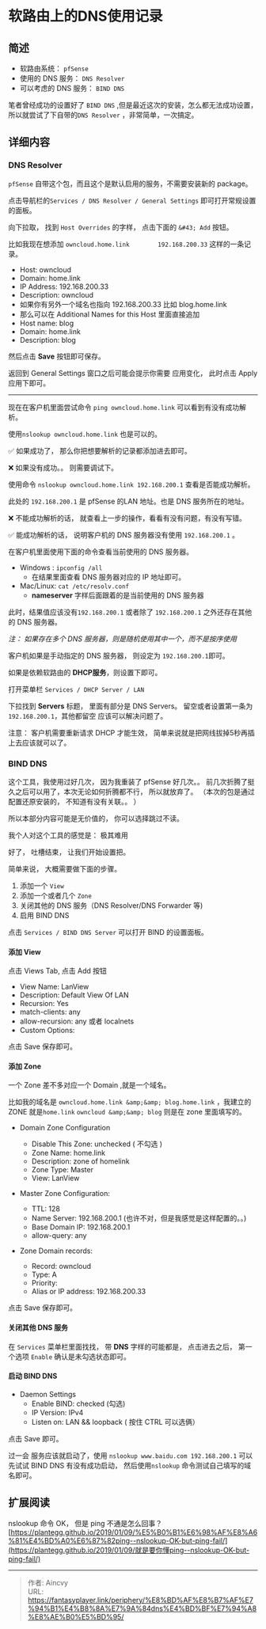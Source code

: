 # 软路由上的DNS使用记录


## 简述

- 软路由系统： `pfSense`
- 使用的 DNS 服务： `DNS Resolver`
- 可以考虑的 DNS 服务： `BIND DNS`

笔者曾经成功的设置好了 `BIND DNS` ,但是最近这次的安装，怎么都无法成功设置， 所以就尝试了下自带的`DNS Resolver` ，非常简单，一次搞定。 

## 详细内容

### DNS Resolver

`pfSense` 自带这个包，而且这个是默认启用的服务，不需要安装新的 package。

点击导航栏的`Services / DNS Resolver / General Settings` 即可打开常规设置的面板。

向下拉取， 找到  `Host Overrides` 的字样， 点击下面的 `&#43; Add` 按钮。 

比如我现在想添加 `owncloud.home.link		192.168.200.33` 这样的一条记录。


- Host: 		owncloud
- Domain: 	home.link
- IP Address:   192.168.200.33
- Description:  owncloud 
- 如果你有另外一个域名也指向 192.168.200.33  比如 blog.home.link
- 那么可以在 Additional Names for this Host 里面直接追加
- Host name: 	blog
- Domain: 	home.link
- Description: blog


然后点击 **Save** 按钮即可保存。 

返回到 General Settings 窗口之后可能会提示你需要 应用变化， 此时点击 Apply 应用下即可。

----

现在在客户机里面尝试命令 `ping owncloud.home.link` 可以看到有没有成功解析。

使用`nslookup owncloud.home.link` 也是可以的。

:white_check_mark: 如果成功了， 那么你把想要解析的记录都添加进去即可。

:x: 如果没有成功。。  则需要调试下。

使用命令 `nslookup owncloud.home.link 192.168.200.1`  查看是否能成功解析。 

此处的 `192.168.200.1` 是 pfSense 的LAN 地址。也是 DNS 服务所在的地址。

:x: 不能成功解析的话， 就查看上一步的操作，看看有没有问题，有没有写错。

:white_check_mark: 能成功解析的话， 说明客户机的 DNS 服务器没有使用 `192.168.200.1` 。

在客户机里面使用下面的命令查看当前使用的 DNS 服务器。

- Windows :  `ipconfig /all`   
  - 在结果里面查看 DNS 服务器对应的 IP 地址即可。
- Mac/Linux:  `cat /etc/resolv.conf`
  - **nameserver** 字样后面跟着的是当前使用的 DNS 服务器

此时，结果值应该没有`192.168.200.1` 或者除了 `192.168.200.1` 之外还存在其他的 DNS 服务器。

*注： 如果存在多个 DNS 服务器，则是随机使用其中一个，而不是按序使用*

客户机如果是手动指定的 DNS 服务器， 则设定为 `192.168.200.1`即可。 

如果是依赖软路由的 **DHCP服务**，则设置下即可。

打开菜单栏 `Services / DHCP Server / LAN`

下拉找到 **Servers** 标题， 里面有部分是 DNS Servers。 留空或者设置第一条为`192.168.200.1`，其他都留空 应该可以解决问题了。

注意： 客户机需要重新请求 DHCP 才能生效， 简单来说就是把网线拔掉5秒再插上去应该就可以了。



### BIND DNS

这个工具，我使用过好几次， 因为我重装了 pfSense 好几次。。 前几次折腾了挺久之后可以用了，本次无论如何折腾都不行， 所以就放弃了。 （本次的包是通过配置还原安装的， 不知道有没有关联。。 ）  

所以本部分内容可能是无价值的， 你可以选择跳过不读。 

我个人对这个工具的感觉是：  极其难用

好了， 吐槽结束， 让我们开始设置把。 

简单来说， 大概需要做下面的步骤。

1. 添加一个 `View`
2. 添加一个或者几个 `Zone`
3. 关闭其他的 DNS 服务（DNS Resolver/DNS Forwarder 等)
4. 启用 BIND DNS

点击 `Services / BIND DNS Server` 可以打开 BIND 的设置面板。

#### 添加 View

点击 Views Tab, 点击  Add 按钮

- View Name: LanView
- Description: Default View Of LAN
- Recursion: Yes
- match-clients: any
- allow-recursion: any 或者 localnets
- Custom Options: 


点击 Save 保存即可。

#### 添加 Zone

一个 Zone 差不多对应一个 Domain ,就是一个域名。 

比如我的域名是 `owncloud.home.link &amp;&amp; blog.home.link` ，我建立的 ZONE 就是`home.link` `owncloud &amp;&amp; blog` 则是在 zone 里面填写的。

- Domain Zone Configuration
  - Disable This Zone:	unchecked ( 不勾选 )
  - Zone Name:	home.link
  - Description: zone of homelink
  - Zone Type: Master
  - View: LanView

- Master Zone Configuration: 
  - TTL: 128
  - Name Server: 192.168.200.1     (也许不对，但是我感觉是这样配置的。。)
  - Base Domain IP: 192.168.200.1
  - allow-query: any
- Zone Domain records:
  - Record: owncloud
  - Type: A
  - Priority: 
  - Alias or IP address: 192.168.200.33


点击 Save 保存即可。

#### 关闭其他 DNS 服务

在 `Services` 菜单栏里面找找， 带 **DNS** 字样的可能都是， 点击进去之后， 第一个选项 `Enable` 确认是未勾选状态即可。

#### 启动 BIND DNS

- Daemon Settings
  - Enable BIND: checked  (勾选)
  - IP Version: IPv4
  - Listen on: LAN &amp;&amp; loopback  ( 按住 CTRL 可以选俩）


点击 Save 即可。

过一会 服务应该就启动了，使用 `nslookup www.baidu.com 192.168.200.1` 可以先试试 BIND DNS 有没有成功启动， 然后使用`nslookup` 命令测试自己填写的域名即可。  



## 扩展阅读

nslookup 命令 OK， 但是 ping 不通是怎么回事？[https://plantegg.github.io/2019/01/09/%E5%B0%B1%E6%98%AF%E8%A6%81%E4%BD%A0%E6%87%82ping--nslookup-OK-but-ping-fail/](https://plantegg.github.io/2019/01/09/就是要你懂ping--nslookup-OK-but-ping-fail/)


---

> 作者: Aincvy  
> URL: https://fantasyplayer.link/periphery/%E8%BD%AF%E8%B7%AF%E7%94%B1%E4%B8%8A%E7%9A%84dns%E4%BD%BF%E7%94%A8%E8%AE%B0%E5%BD%95/  

